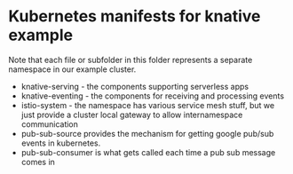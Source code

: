 # Kubernetes manifests for knative example
Note that each file or subfolder in this folder represents a separate namespace in our example cluster.

- knative-serving - the components supporting serverless apps
- knative-eventing - the components for receiving and processing events
- istio-system - the namespace has various service mesh stuff, but we just provide a cluster local gateway to allow internamespace communication
- pub-sub-source provides the mechanism for getting google pub/sub events in kubernetes.
- pub-sub-consumer is what gets called each time a pub sub message comes in

